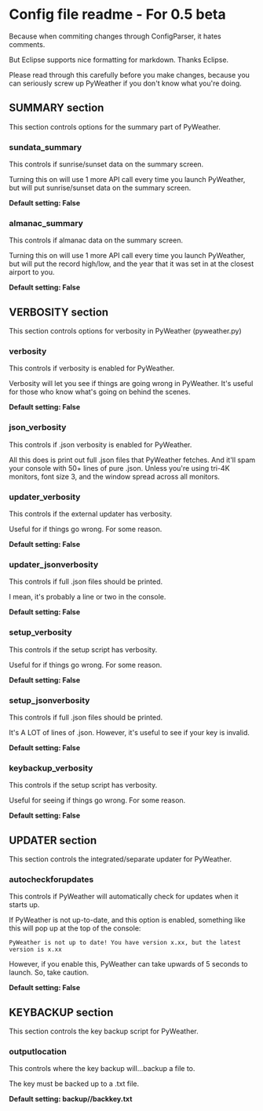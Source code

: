 # Config file readme - For 0.5 beta
Because when commiting changes through ConfigParser, it hates comments.

But Eclipse supports nice formatting for markdown. Thanks Eclipse.

Please read through this carefully before you make changes, because you can seriously screw up PyWeather if you don't know what you're doing.

## SUMMARY section
This section controls options for the summary part of PyWeather.

### sundata_summary
This controls if sunrise/sunset data on the summary screen.

Turning this on will use 1 more API call every time you launch PyWeather, but will put sunrise/sunset data on the summary screen.

**Default setting: False**

### almanac_summary
This controls if almanac data on the summary screen.

Turning this on will use 1 more API call every time you launch PyWeather, but will put the record high/low, and the year that it was set in at the closest airport to you.

**Default setting: False**

## VERBOSITY section
This section controls options for verbosity in PyWeather (pyweather.py)

### verbosity
This controls if verbosity is enabled for PyWeather.

Verbosity will let you see if things are going wrong in PyWeather. It's useful for those who know what's going on behind the scenes.

**Default setting: False**

### json_verbosity
This controls if .json verbosity is enabled for PyWeather.

All this does is print out full .json files that PyWeather fetches. And it'll spam your console with 50+ lines of pure .json. Unless you're using tri-4K monitors, font size 3, and the window spread across all monitors.

### updater_verbosity
This controls if the external updater has verbosity. 

Useful for if things go wrong. For some reason.

**Default setting: False**

### updater_jsonverbosity
This controls if full .json files should be printed.

I mean, it's probably a line or two in the console.

**Default setting: False**

### setup_verbosity
This controls if the setup script has verbosity.

Useful for if things go wrong. For some reason.

**Default setting: False**

### setup_jsonverbosity
This controls if full .json files should be printed.

It's A LOT of lines of .json. However, it's useful to see if your key is invalid.

**Default setting: False**

### keybackup_verbosity
This controls if the setup script has verbosity.

Useful for seeing if things go wrong. For some reason.

**Default setting: False**

## UPDATER section
This section controls the integrated/separate updater for PyWeather.

### autocheckforupdates
This controls if PyWeather will automatically check for updates when it starts up.

If PyWeather is not up-to-date, and this option is enabled, something like this will pop up at the top of the console:

`PyWeather is not up to date! You have version x.xx, but the latest version is x.xx`

However, if you enable this, PyWeather can take upwards of 5 seconds to launch. So, take caution.

**Default setting: False**

## KEYBACKUP section
This section controls the key backup script for PyWeather.

### outputlocation
This controls where the key backup will...backup a file to.

The key must be backed up to a .txt file.

**Default setting: backup//backkey.txt**